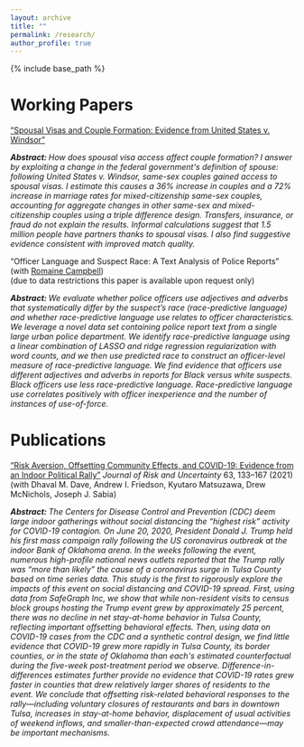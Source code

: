 ```yaml
---
layout: archive
title: ""
permalink: /research/
author_profile: true
---
```


{% include base_path %}

<!---
Research Statement 
======

&emsp;Click to view my [Research Statement as a pdf](https://credpath.github.io/files/Redpath_Research_Statement.pdf).

<details>

<summary>Click to view my Research Statement as text.</summary>

<br>

I am an applied economist. I use modern econometric methods to answer empirical, policy-relevant, thought-provoking questions. My research to date studies two broad questions: 
  <ul type="circle"> 
    <li> How does marriage policy affect coupling? </li>
    <li> How can we reduce racial disparities in policing outcomes? </li>
	</ul>
In the future, I will continue researching issues of great social and policy relevance. <br> <br>

<b>Economics of the Household</b><br>

Recent legal, social, and demographic changes make marriage and cohabitation increasingly distinct and give same-sex couples the right to marry. These changes provide policy variation that lends itself to answering causal questions about marriage policy. Along with the popularity of marriage, the importance of child-rearing, and household decision-making, these changes also affirm the importance of continued research on the topic of marriage.<br> <br>

&emsp;&ensp;I leverage a change in the federal government's definition of spouse to estimate how spousal visa policy affects couple formation and marriage rates in my job market paper, “Spousal Visas and Couple Formation: Evidence from the End of the Defense Of Marriage Act.” By recognizing same-sex spouses, the federal government gives same-sex couples access to spousal visas for the first time and legalizes same-sex marriage for non-permanent residents. In response, the marriage and coupling rates for same-sex couples with a citizen and non-citizen partner increase dramatically. <br> <br>

&emsp;&ensp;My job market paper is the first to study an extensive margin change in access to spousal visas. I use a difference-in-differences-in-differences design to estimate the treatment-on-the-treated effect of the policy on coupling and marriage rates. Same-sex couples with a citizen partner and a non-citizen partner are the treatment group. The triple difference design removes selection bias due to coupling trends in other same-sex or mixed-citizenship couples. I also implement this with a Poisson count model. This has two advantages. First, the log-linear relationship permits interpreting the estimates as effects on <i>rates</i> in addition to counts. Second, unlike other log-linear models, the Poisson model preserves zeros in the outcome variable, so the sample maintains representativeness.<br> <br>

&emsp;&ensp;I find that access to spousal visas causes an increase in coupling rates by 36% and marriage rates by 78%. Hence, spousal visa policy substantially benefits non-permanent residents with citizen partners. Back-of-the-envelope calculations suggest that millions of people directly have their current partners thanks to spousal visa policy. <br> <br>

&emsp;&ensp;Legalizing same-sex marriage provides fertile ground for promising empirical research on the effects of marriage. I plan to leverage this variation in future research. In my current early-stage work, I ask if access to the legal marriage contract affects assortative mating or the surplus generated by matches. If so, marriage law favors the creation of some couples over others. I answer this question using variation in state-level same-sex marriage legalization. I calibrate a model (Ciscato, Galichon, Goussé JPE 2020) that quantifies the relative extent of assortative mating and matching surplus across marriage markets. State, year, and couple type (same-sex, different-sex) define the marriage markets. I then estimate how same-sex marriage legalization affects these quantities, using a staggered difference-in-differences design.<br> <br>

&emsp;&ensp;My research adds to the contemporary marriage literature that recognizes the distinction between cohabitation and the legal marriage contract. Underappreciating this distinction can confuse analyses of marriage. My research also reframes the experiences of the LGBTQ+ population. In addition to understanding this understudied population, we can learn about significant policies that impact everyone. <br> <br>

<b>Economics of Crime and Policing</b><br>

Policing is a substantial expense for municipalities, and there is growing concern regarding the outcomes of policing. Heated public debate over crime and policing demonstrates the urgent need for research on these topics. <br> <br>

&emsp;&ensp;My co-author, Romaine Campbell, and I have detailed administrative data from a large urban police department in the United States. We exploit these data to gain policy-relevant insight into police officer behavior. <br> <br>

&emsp;&ensp;In our working paper, “Officer Language and Suspect Race: A Text Analysis of Police Reports,” we construct an officer-level measure of text-based racial slant. We then leverage the random assignment of officers to 911 call dispatches to estimate the effect of police officer racial slant on arrest probability. Preliminary results suggest that officers exhibiting racial slant make disproportionately more arrests in white neighborhoods. <br> <br>

&emsp;&ensp;To create the measure of racial slant, I use Natural Language Processing: machine learning methods that allow me to use text as data. I use adjectives and adverbs from thousands of police reports to predict the observed suspect race with an elastic net logistic regression. The elastic net optimally combines \(\ell_1\) (lasso) and \(\ell_2\) (ridge) penalties on the word coefficients, setting many to zero. Therefore, the machine learning model implicitly pinpoints words that encode suspect race and neutral words. We interpret the closeness of the predicted and true suspect race as a measure of a police report's ability to encode race implicitly.<br> <br>

&emsp;&ensp;In work-in-progress, we use these administrative data to estimate the effect of body-worn cameras on dispatch outcomes. The police department we work with was not an early adopter of body-worn cameras and was institutionally unwilling to adopt them with a randomized control trial. Therefore, it may reflect an average police department better than one willing to implement a randomized control trial. We compare dispatches made in broad daylight to those made at night before and after the rollout of body-worn cameras, using a difference-in-differences design. Preliminary results suggest that requiring officers to wear cameras changes their propensity to initiate interactions with civilians. <br> <br>

&emsp;&ensp;Our research contributes to a growing literature on policing. We hope to provide much-needed evidence on effective policing to help policy-makers find appropriate solutions to pressing problems.<br> <br>

<b>Future Directions</b><br>

I plan to further develop my text analysis skills in future research projects. These methods are increasingly popular in social science and develop our econometric toolkit to tap into the world of text. I am also grateful for the new difference-in-differences literature clarifying how to implement staggered treatment designs. These designs fit many meaningful contexts. I plan to continue to employ these and other methods to estimate credible causal effects of meaningful policies.<br>

</details> 

<br>
--->




Working Papers
======


[“Spousal Visas and Couple Formation: Evidence from United States v. Windsor”](https://credpath.github.io/files/Redpath_Job_Market_Paper.pdf) <br>

<i> <b> Abstract: </b> How does spousal visa access affect couple formation? I answer by exploiting a change in the federal government's definition of spouse: following United States v. Windsor, same-sex couples gained access to spousal visas. I estimate this causes a 36% increase in couples and a 72% increase in marriage rates for mixed-citizenship same-sex couples, accounting for aggregate changes in other same-sex and mixed-citizenship couples using a triple difference design. Transfers, insurance, or fraud do not explain the results. Informal calculations suggest that 1.5 million people have partners thanks to spousal visas. I also find suggestive evidence consistent with improved match quality. </i> <br>


“Officer Language and Suspect Race: A Text Analysis of Police Reports” (with [Romaine Campbell](https://economics.harvard.edu/people/romaine-campbell)) <br> 
(due to data restrictions this paper is available upon request only) <br>

<b> <i> Abstract: </b> We evaluate whether police officers use adjectives and adverbs that systematically differ by the suspect’s race (race-predictive language) and whether race-predictive language use relates to officer characteristics. We leverage a novel data set containing police report text from a single large urban police department. We identify race-predictive language using a linear combination of LASSO and ridge regression regularization with word counts, and we then use predicted race to construct an officer-level measure of race-predictive language. We find evidence that officers use different adjectives and adverbs in reports for Black versus white suspects. Black officers use less race-predictive language. Race-predictive language use correlates positively with officer inexperience and the number of instances of use-of-force. </i> <br>


<!---
Works in Progress
======

“Marriage Legalization, Assortative Mating, and Match Surplus”<br>

<b> <i> Abstract: </i> </b> *Marriage is a social phenomenon. Marriage is also a legal contract. Does access to the legal marriage contract affect assortative mating or the surplus generated by matches? If so, marriage policy favors the creation of some couples over others. I answer this question using variation in state law. Previously states barred same-sex couples from the legal marriage contract. I calibrate a model (Ciscato, Gousse, Galichon JPE 2020) that quantifies the relative extent of assortative mating and total matching surplus across marriage markets defined by state, year, and couple type: same-sex and different-sex. I then estimate how same-sex marriage legalization affects these quantities, using a staggered diff-in-diff design.*  <br>

“Body-Worn Cameras and Police Stops” (with [Romaine Campbell](https://economics.harvard.edu/people/romaine-campbell))<br>

<b> <i> Abstract: </i> </b> *We study the effects of body-worn cameras on officer interactions in a police department that was not an early adopter of body-worn cameras and was institutionally unwilling to adopt them with a randomized control trial (RCT). We hypothesize that this sizeable urban police department may better reflect an average department than early adopters or departments willing to implement an RCT. We compare dispatches made during daylight hours to those made at night before and after the rollout of body-worn cameras. We find that officers use less force during self-dispatched calls and make fewer self-dispatches after the rollout. We do not find changes in officer use of force for 911 call dispatches.* <br>
--->

Publications
======

[“Risk Aversion, Offsetting Community Effects, and COVID-19: Evidence from an Indoor Political Rally”](https://link.springer.com/article/10.1007/s11166-021-09359-4) *Journal of Risk and Uncertainty* 63, 133–167 (2021) (with Dhaval M. Dave, Andrew I. Friedson, Kyutaro Matsuzawa, Drew McNichols, Joseph J. Sabia)<br>

<b> <i> Abstract: </i> </b> *The Centers for Disease Control and Prevention (CDC) deem large indoor gatherings without social distancing the “highest risk” activity for COVID-19 contagion. On June 20, 2020, President Donald J. Trump held his first mass campaign rally following the US coronavirus outbreak at the indoor Bank of Oklahoma arena. In the weeks following the event, numerous high-profile national news outlets reported that the Trump rally was “more than likely” the cause of a coronavirus surge in Tulsa County based on time series data. This study is the first to rigorously explore the impacts of this event on social distancing and COVID-19 spread. First, using data from SafeGraph Inc, we show that while non-resident visits to census block groups hosting the Trump event grew by approximately 25 percent, there was no decline in net stay-at-home behavior in Tulsa County, reflecting important offsetting behavioral effects. Then, using data on COVID-19 cases from the CDC and a synthetic control design, we find little evidence that COVID-19 grew more rapidly in Tulsa County, its border counties, or in the state of Oklahoma than each's estimated counterfactual during the five-week post-treatment period we observe. Difference-in-differences estimates further provide no evidence that COVID-19 rates grew faster in counties that drew relatively larger shares of residents to the event. We conclude that offsetting risk-related behavioral responses to the rally—including voluntary closures of restaurants and bars in downtown Tulsa, increases in stay-at-home behavior, displacement of usual activities of weekend inflows, and smaller-than-expected crowd attendance—may be important mechanisms.*  <br>
